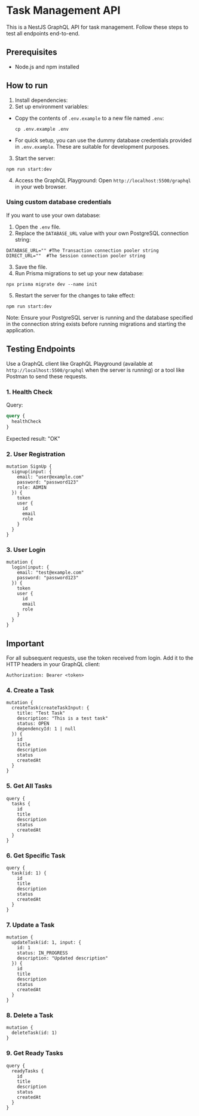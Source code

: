# Task Management API

This is a NestJS GraphQL API for task management. Follow these steps to test all endpoints end-to-end.

## Prerequisites

- Node.js and npm installed

## How to run

1. Install dependencies:
2. Set up environment variables:
- Copy the contents of `.env.example` to a new file named `.env`:
  ```
  cp .env.example .env
  ```
- For quick setup, you can use the dummy database credentials provided in `.env.example`. These are suitable for development purposes.

3. Start the server: 
```
npm run start:dev
```

4. Access the GraphQL Playground:
Open `http://localhost:5500/graphql` in your web browser.

### Using custom database credentials

If you want to use your own database:

1. Open the `.env` file.
2. Replace the `DATABASE_URL` value with your own PostgreSQL connection string:

```
DATABASE_URL="" #The Transaction connection pooler string
DIRECT_URL=""  #The Session connection pooler string
```
3. Save the file.
4. Run Prisma migrations to set up your new database:

```
npx prisma migrate dev --name init
```
5. Restart the server for the changes to take effect:
```
npm run start:dev
```

Note: Ensure your PostgreSQL server is running and the database specified in the connection string exists before running migrations and starting the application.


## Testing Endpoints

Use a GraphQL client like GraphQL Playground (available at `http://localhost:5500/graphql` when the server is running) or a tool like Postman to send these requests.

### 1. Health Check

Query:
```graphql
query {
  healthCheck
}
```

Expected result: "OK"

### 2. User Registration

```
mutation SignUp {
  signup(input: {
    email: "user@example.com"
    password: "password123"
    role: ADMIN
  }) {
    token
    user {
      id
      email
      role
    }
  }
}
```

### 3. User Login

```
mutation {
  login(input: {
    email: "test@example.com"
    password: "password123"
  }) {
    token
    user {
      id
      email
      role
    }
  }
}
```

## Important

For all subsequent requests, use the token received from login. Add it to the HTTP headers in your GraphQL client:

```
Authorization: Bearer <token>
```

### 4. Create a Task

```
mutation {
  createTask(createTaskInput: {
    title: "Test Task"
    description: "This is a test task"
    status: OPEN
    dependencyId: 1 | null
  }) {
    id
    title
    description
    status
    createdAt
  }
}
```

### 5. Get All Tasks
```
query {
  tasks {
    id
    title
    description
    status
    createdAt
  }
}
```

### 6. Get Specific Task

```
query {
  task(id: 1) {
    id
    title
    description
    status
    createdAt
  }
}
```

### 7. Update a Task

```
mutation {
  updateTask(id: 1, input: {
    id: 1
    status: IN_PROGRESS
    description: "Updated description"
  }) {
    id
    title
    description
    status
    createdAt
  }
}
```


### 8. Delete a Task

```
mutation {
  deleteTask(id: 1)
}
```


### 9. Get Ready Tasks
```
query {
  readyTasks {
    id
    title
    description
    status
    createdAt
  }
}
```

